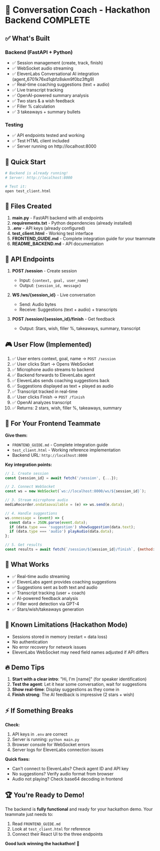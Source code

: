 # 🎯 Conversation Coach - Hackathon Backend COMPLETE

## ✅ What's Built

### Backend (FastAPI + Python)
- ✅ Session management (create, track, finish)
- ✅ WebSocket audio streaming
- ✅ ElevenLabs Conversational AI integration (agent_6701k76xd1qbfz8skm9f0bz3ftg9)
- ✅ Real-time coaching suggestions (text + audio)
- ✅ Live transcript tracking
- ✅ OpenAI-powered summary analysis
- ✅ Two stars & a wish feedback
- ✅ Filler % calculation
- ✅ 3 takeaways + summary bullets

### Testing
- ✅ API endpoints tested and working
- ✅ Test HTML client included
- ✅ Server running on http://localhost:8000

## 🚀 Quick Start

```bash
# Backend is already running!
# Server: http://localhost:8000

# Test it:
open test_client.html
```

## 📁 Files Created

1. **main.py** - FastAPI backend with all endpoints
2. **requirements.txt** - Python dependencies (already installed)
3. **.env** - API keys (already configured)
4. **test_client.html** - Working test interface
5. **FRONTEND_GUIDE.md** - Complete integration guide for your teammate
6. **README_BACKEND.md** - API documentation

## 🔌 API Endpoints

1. **POST /session** - Create session
   - Input: `{context, goal, user_name}`
   - Output: `{session_id, message}`

2. **WS /ws/{session_id}** - Live conversation
   - Send: Audio bytes
   - Receive: Suggestions (text + audio) + transcripts

3. **POST /session/{session_id}/finish** - Get feedback
   - Output: Stars, wish, filler %, takeaways, summary, transcript

## 🎮 User Flow (Implemented)

1. ✅ User enters context, goal, name → `POST /session`
2. ✅ User clicks Start → Opens WebSocket
3. ✅ Microphone audio streams to backend
4. ✅ Backend forwards to ElevenLabs agent
5. ✅ ElevenLabs sends coaching suggestions back
6. ✅ Suggestions displayed as text + played as audio
7. ✅ Transcript tracked in real-time
8. ✅ User clicks Finish → `POST /finish`
9. ✅ OpenAI analyzes transcript
10. ✅ Returns: 2 stars, wish, filler %, takeaways, summary

## 🔧 For Your Frontend Teammate

**Give them:**
- `FRONTEND_GUIDE.md` - Complete integration guide
- `test_client.html` - Working reference implementation
- Backend URL: `http://localhost:8000`

**Key integration points:**
```javascript
// 1. Create session
const {session_id} = await fetch('/session', {...});

// 2. Connect WebSocket
const ws = new WebSocket(`ws://localhost:8000/ws/${session_id}`);

// 3. Stream microphone audio
mediaRecorder.ondataavailable = (e) => ws.send(e.data);

// 4. Handle suggestions
ws.onmessage = (event) => {
  const data = JSON.parse(event.data);
  if (data.type === 'suggestion') showSuggestion(data.text);
  if (data.type === 'audio') playAudio(data.data);
};

// 5. Get results
const results = await fetch(`/session/${session_id}/finish`, {method: 'POST'});
```

## 🎯 What Works

- ✅ Real-time audio streaming
- ✅ ElevenLabs agent provides coaching suggestions
- ✅ Suggestions sent as both text and audio
- ✅ Transcript tracking (user + coach)
- ✅ AI-powered feedback analysis
- ✅ Filler word detection via GPT-4
- ✅ Stars/wish/takeaways generation

## 🐛 Known Limitations (Hackathon Mode)

- Sessions stored in memory (restart = data loss)
- No authentication
- No error recovery for network issues
- ElevenLabs WebSocket may need field names adjusted if API differs

## 🔥 Demo Tips

1. **Start with a clear intro**: "Hi, I'm [name]" (for speaker identification)
2. **Test the agent**: Let it hear some conversation, wait for suggestions
3. **Show real-time**: Display suggestions as they come in
4. **Finish strong**: The AI feedback is impressive (2 stars + wish)

## ⚡ If Something Breaks

**Check:**
1. API keys in `.env` are correct
2. Server is running: `python main.py`
3. Browser console for WebSocket errors
4. Server logs for ElevenLabs connection issues

**Quick fixes:**
- Can't connect to ElevenLabs? Check agent ID and API key
- No suggestions? Verify audio format from browser
- Audio not playing? Check base64 decoding in frontend

## 🏆 You're Ready to Demo!

The backend is **fully functional** and ready for your hackathon demo. Your teammate just needs to:
1. Read `FRONTEND_GUIDE.md`
2. Look at `test_client.html` for reference
3. Connect their React UI to the three endpoints

**Good luck winning the hackathon! 🚀**
